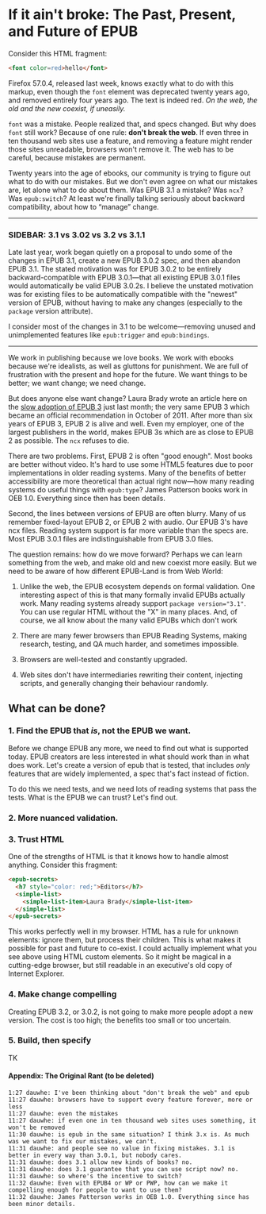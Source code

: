# If it ain't broke: The Past, Present, and Future of EPUB

Consider this HTML fragment:

```html
<font color=red>hello</font>
```

Firefox 57.0.4, released last week, knows exactly what to do with this markup, even though the `font` element was deprecated twenty years ago, and removed entirely four years ago. The text is indeed red. *On the web, the old and the new coexist, if uneasily.*

`font` was a mistake. People realized that, and specs changed. But why does `font` still work? Because of one rule: **don't break the web**. If even three in ten thousand web sites use a feature, and removing a feature might render those sites unreadable, browsers won't remove it. The web has to be careful, because mistakes are permanent. 


Twenty years into the age of ebooks, our community is trying to figure out what to do with our mistakes. But we don't even agree on what our mistakes are, let alone what to do about them. Was EPUB 3.1 a mistake? Was `ncx`? Was `epub:switch`? At least we're finally talking seriously about backward compatibility, about how to “manage” change.


---

### SIDEBAR: 3.1 vs 3.02 vs 3.2 vs 3.1.1

Late last year, work began quietly on a proposal to undo some of the changes in EPUB 3.1, create a new EPUB 3.0.2 spec, and then abandon EPUB 3.1. The stated motivation was for EPUB 3.0.2 to be entirely backward-compatible with EPUB 3.0.1—that all existing EPUB 3.0.1 files would automatically be valid EPUB 3.0.2s. I believe the unstated motivation was for existing files to be automatically compatible with the "newest" version of EPUB, without having to make any changes (especially to the `package` version attribute).

I consider most of the changes in 3.1 to be welcome—removing unused and unimplemented features like `epub:trigger` and `epub:bindings`. 

---

We work in publishing because we love books. We work with ebooks because we're idealists, as well as gluttons for punishment. We are full of frustration with the present and hope for the future. We want things to be better; we want change; we need change.

But does anyone else want change? Laura Brady wrote an article here on the [slow adoption of EPUB 3](http://epubsecrets.com/on-the-slow-adoption-of-epub-3.php) just last month; the very same EPUB 3 which became an official recommendation in October of 2011. After more than six years of EPUB 3, EPUB 2 is alive and well. Even my employer, one of the largest publishers in the world, makes EPUB 3s which are as close to EPUB 2 as possible. The `ncx` refuses to die.

There are two problems. First, EPUB 2 is often "good enough". Most books are better without video. It's hard to use some HTML5 features due to poor implementations in older reading systems. Many of the benefits of better accessibility are more theoretical than actual right now—how many reading systems do useful things with `epub:type`? James Patterson books work in OEB 1.0. Everything since then has been details.

Second, the lines between versions of EPUB are often blurry. Many of us remember fixed-layout EPUB 2, or EPUB 2 with audio. Our EPUB 3's have ncx files. Reading system support is far more variable than the specs are. Most EPUB 3.0.1 files are indistinguishable from EPUB 3.0 files.

The question remains: how do we move forward? Perhaps we can learn something from the web, and make old and new coexist more easily. But we need to be aware of how different EPUB-Land is from Web World:


1. Unlike the web, the EPUB ecosystem depends on formal validation. One interesting aspect of this is that many formally invalid EPUBs actually work. Many reading systems already support `package version="3.1"`. You can use regular HTML without the "X" in many places. And, of course, we all know about the many valid EPUBs which don't work

2. There are many fewer browsers than EPUB Reading Systems, making research, testing, and QA much harder, and sometimes impossible.

3. Browsers are well-tested and constantly upgraded.

4. Web sites don't have intermediaries rewriting their content, injecting scripts, and generally changing their behaviour randomly.  


## What can be done?

### 1. Find the EPUB that *is*, not the EPUB we want.

Before we change EPUB any more, we need to find out what is supported today. EPUB creators are less interested in what should work than in what does work. Let's create a version of epub that is tested, that includes *only* features that are widely implemented, a spec that's fact instead of fiction.

To do this we need tests, and we need lots of reading systems that pass the tests. What is the EPUB we can trust? Let's find out.

### 2. More nuanced validation.

### 3. Trust HTML

One of the strengths of HTML is that it knows how to handle almost anything. Consider this fragment:

```html
<epub-secrets>
  <h7 style="color: red;">Editors</h7>
  <simple-list>
    <simple-list-item>Laura Brady</simple-list-item>
  </simple-list>
</epub-secrets>
```

This works perfectly well in my browser. HTML has a rule for unknown elements: ignore them, but process their children. This is what makes it possible for past and future to co-exist. I could actually implement what you see above using HTML custom elements. So it might be magical in a cutting-edge browser, but still readable in an executive's old copy of Internet Explorer.

### 4. Make change compelling

Creating EPUB 3.2, or 3.0.2, is not going to make more people adopt a new version. The cost is too high; the benefits too small or too uncertain. 

### 5. Build, then specify

TK





#### Appendix: The Original Rant (to be deleted)
```
1:27 dauwhe: I've been thinking about "don't break the web" and epub
11:27 dauwhe: browsers have to support every feature forever, more or less
11:27 dauwhe: even the mistakes
11:27 dauwhe: if even one in ten thousand web sites uses something, it won't be removed
11:30 dauwhe: is epub in the same situation? I think 3.x is. As much was we want to fix our mistakes, we can't.
11:31 dauwhe: and people see no value in fixing mistakes. 3.1 is better in every way than 3.0.1, but nobody cares.
11:31 dauwhe: does 3.1 allow new kinds of books? no.
11:31 dauwhe: does 3.1 guarantee that you can use script now? no.
11:31 dauwhe: so where's the incentive to switch?
11:32 dauwhe: Even with EPUB4 or WP or PWP, how can we make it compelling enough for people to want to use them?
11:32 dauwhe: James Patterson works in OEB 1.0. Everything since has been minor details.
```


